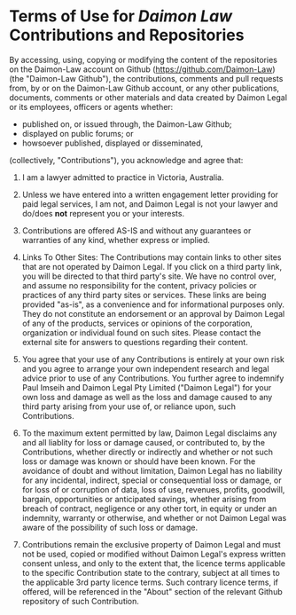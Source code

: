 # Terms of Use for *Daimon Law* Contributions and Repositories

By accessing, using, copying or modifying the content of the repositories on the Daimon-Law account on Github (https://github.com/Daimon-Law) (the "Daimon-Law Github"), the contributions, comments and pull requests from, by or on the Daimon-Law Github account, or any other publications, documents, comments or other materials and data created by Daimon Legal or its employees, officers or agents whether: 

- published on, or issued through, the Daimon-Law Github;
- displayed on public forums; or
- howsoever published, displayed or disseminated,

(collectively, "Contributions"), you acknowledge and agree that:

1. I am a lawyer admitted to practice in Victoria, Australia.

2. Unless we have entered into a written engagement letter providing for paid legal services, I am not, and Daimon Legal is not your lawyer and do/does **not** represent you or your interests. 

3. Contributions are offered AS-IS and without any guarantees or warranties of any kind, whether express or implied. 

4. Links To Other Sites: The Contributions may contain links to other sites that are not operated by Daimon Legal. If you click on a third party link, you will be directed to that third party's site. We have no control over, and assume no responsibility for the content, privacy policies or practices of any third party sites or services. These links are being provided "as-is", as a convenience and for informational purposes only. They do not constitute an endorsement or an approval by Daimon Legal of any of the products, services or opinions of the corporation, organization or individual found on such sites. Please contact the external site for answers to questions regarding their content.

5. You agree that your use of any Contributions is entirely at your own risk and you agree to arrange your own independent research and legal advice prior to use of any Contributions. You further agree to indemnify Paul Imseih and Daimon Legal Pty Limited ("Daimon Legal") for your own loss and damage as well as the loss and damage caused to any third party arising from your use of, or reliance upon, such Contributions.

6. To the maximum extent permitted by law, Daimon Legal disclaims any and all liablity for loss or damage caused, or contributed to, by the Contributions, whether directly or indirectly and whether or not such loss or damage was known or should have been known. For the avoidance of doubt and without limitation, Daimon Legal has no liability for any incidental, indirect, special or consequential loss or damage, or for loss of or corruption of data, loss of use, revenues, profits, goodwill, bargain, opportunities or anticipated savings, whether arising from breach of contract, negligence or any other tort, in equity or under an indemnity, warranty or otherwise, and whether or not Daimon Legal was aware of the possibility of such loss or damage.

7. Contributions remain the exclusive property of Daimon Legal and must not be used, copied or modified without Daimon Legal's express written consent unless, and only to the extent that, the licence terms applicable to the specific Contribution state to the contrary, subject at all times to the applicable 3rd party licence terms. Such contrary licence terms, if offered, will be referenced in the "About" section of the relevant Github repository of such Contribution.
